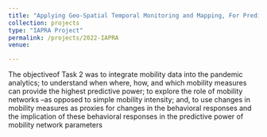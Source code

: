 ```yaml
---
title: "Applying Geo-Spatial Temporal Monitoring and Mapping, For Predictive Analytics with Privacy Protection: Anticipating the Next Virus Hot Spot. Task2:  Mobility Analysis "
collection: projects
type: "IAPRA Project"
permalink: /projects/2022-IAPRA
venue:

---
```



The objectiveof Task 2 was to integrate mobility data into the pandemic analytics; to understand when where, how, and which mobility measures can provide the highest predictive power; to explore the role of mobility networks –as opposed to simple mobility intensity; and, to use changes in mobility measures as proxies for changes in the behavioral responses and the implication of these behavioral responses in the predictive power of mobility network parameters
